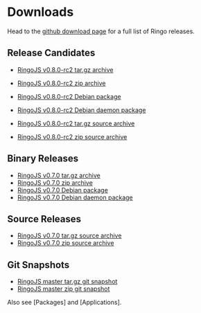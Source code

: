 # Downloads

Head to the [github download page](https://github.com/ringo/ringojs/downloads)
for a full list of Ringo releases.

## Release Candidates

 * [RingoJS v0.8.0-rc2 tar.gz archive](http://github.com/downloads/ringo/ringojs/ringojs-0.8-rc2.tar.gz)
 * [RingoJS v0.8.0-rc2 zip archive](http://github.com/downloads/ringo/ringojs/ringojs-0.8-rc2.zip)

 * [RingoJS v0.8.0-rc2 Debian package](http://github.com/downloads/ringo/ringojs/ringojs_0.8-1_all.deb)
 * [RingoJS v0.8.0-rc2 Debian daemon package](http://github.com/downloads/ringo/ringojs/ringojs-daemon_0.8-1_all.deb)

 * [RingoJS v0.8.0-rc2 tar.gz source archive](http://github.com/ringo/ringojs/tarball/v0.8.0-rc2)
 * [RingoJS v0.8.0-rc2 zip source archive](http://github.com/ringo/ringojs/zipball/v0.8.0-rc2)

## Binary Releases

 * [RingoJS v0.7.0 tar.gz archive](http://github.com/downloads/ringo/ringojs/ringojs-0.7.tar.gz)
 * [RingoJS v0.7.0 zip archive](http://github.com/downloads/ringo/ringojs/ringojs-0.7.zip)
 * [RingoJS v0.7.0 Debian package](http://github.com/downloads/ringo/ringojs/ringojs_0.7-1_all.deb)
 * [RingoJS v0.7.0 Debian daemon package](http://github.com/downloads/ringo/ringojs/ringojs-daemon_0.7-1_all.deb)

## Source Releases

 * [RingoJS v0.7.0 tar.gz source archive](http://github.com/ringo/ringojs/tarball/v0.7.0)
 * [RingoJS v0.7.0 zip source archive](http://github.com/ringo/ringojs/zipball/v0.7.0)

## Git Snapshots

 * [RingoJS master tar.gz git snapshot](http://github.com/ringo/ringojs/tarball/master)
 * [RingoJS master zip git snapshot](http://github.com/ringo/ringojs/zipball/master)

Also see [Packages] and [Applications].
